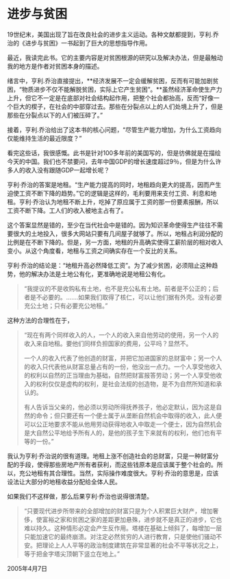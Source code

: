 # 进步与贫困

19世纪末，美国出现了旨在改良社会的进步主义运动。各种文献都提到，亨利.乔治的《进步与贫困》一书起到了巨大的思想指导作用。

最近，我读完此书。它的主要内容是对贫困根源的研究以及解决办法，但是最触动我的地方是作者对贫困本身的描述。

绪言中，亨利.乔治直接提出，**经济发展不一定会缓解贫困，反而有可能加剧贫困，“物质进步不仅不能解脱贫困，实际上它产生贫困”。**虽然经济革命使生产力上升，但它不一定是在底部对社会结构起作用，把整个社会都抬高，反而“好像一个巨大的楔子，在社会的中部穿过去。那些在分裂点以上的人们处境上升了，但是那些在分裂点以下的人们被压碎了。”

接着，亨利.乔治给出了这本书的核心问题，“尽管生产能力增加，为什么工资趋向仅能维持生活的最近限度？”

看完这些话，我很感慨。此书是针对100多年前的美国写的，但是彷佛就是在描绘今天的中国。我们也不禁要问，去年中国GDP的增长速度超过9％，但是为什么许多人的收入没有跟随GDP一起增长呢？

亨利·乔治的答案是地租。“生产能力提高的同时，地租趋向更大的提高，因而产生迫使工资不断下降的趋势。”它的逻辑是这样的，毛利要用来支付工资、利息和地租。亨利·乔治认为地租不断上升，吃掉了原应属于工资的那一份要素报酬，所以工资不断下降。工人们的收入被地主占有了。

这个答案显然是错的，至少在当代社会中是错的。因为知识革命使得生产往往不需要很大的土地投入，很多大网站只要有几间屋子就够了。所以，地租占利润分配的比例是在不断下降的。但是，另一方面，地租的升高确实使得工薪阶层的相对收入变小。从这个角度看，地租与工资之间确实存在一个反比的关系。

亨利·乔治的结论是：“地租升高必然降低工资”。为了减少贫困，必须阻止这种趋势，他的解决办法是土地公有化，更准确地说是地租公有化。

> “我提议的不是收购私有土地，也不是充公私有土地。前者是不公正的；后者是不必要的。.......如果我们取得了核仁，可以让他们据有外壳。没有必要充公土地；只有必要充公地租。”

这种方法的合理性在于，

> “现在有两个同样收入的人，一个人的收入来自他劳动的使用，另一个人的收入来自地租。要他们同样负担国家的费用，公平吗？显然不。
> 
> 一个人的收入代表了他创造的财富，并把它加进国家的总财富中；另一个人的收入只代表他从财富总量占有的一份，他没出一点力。一个人享受他收入的权利以自然的正当理由为基础，自然把财富报答劳动；另一个人享受他收入的权利仅仅是虚构的权利，是社会法规的创造物，是不为自然所知道和承认的。
> 
> 有人告诉当父亲的，他必须以劳动所得抚养孩子，他必定默认，因为这是自然的命令；但只要还有一个便士属于从垄断自然机会中取得的收入，此人便可以公正地要求不能从他用劳动获得地收入中取走一个便士，因为自然机会是大自然公平地给予所有人的，是他的孩子生下来就有的权利，他们也有平等的一份。”

我认为亨利·乔治说的很有道理。地租上涨不创造社会的总财富，只是一种财富分配的手段，使得那些房地产所有者获利，而这些钱原本是应该属于整个社会的。所以，充公地租有其合理性。当然，实际操作难度很大。亨利·乔治的意思是，应该设法让大部分的地租收益分配给全体人民。

如果我们不这样做，那么后果亨利·乔治也说得很清楚。

> “只要现代进步所带来的全部增加的财富只是为个人积累巨大财产，增加奢侈，使富裕之家和贫困之家的差距更加悬殊，进步就不是真正的进步，它也难以持久。这种情形必定会产生反作用。塔楼在基础上倾斜了，每增加一层只能加速它的最终崩溃。对注定必然贫穷的人进行教育，只是使他们骚动不安。把理论上人人平等的政治制度建筑在非常显著的社会不平等状况之上，等于把金字塔尖顶朝下竖立在地上。”

2005年4月7日
